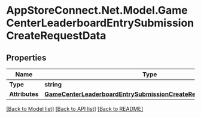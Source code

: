# AppStoreConnect.Net.Model.GameCenterLeaderboardEntrySubmissionCreateRequestData

## Properties

Name | Type | Description | Notes
------------ | ------------- | ------------- | -------------
**Type** | **string** |  | 
**Attributes** | [**GameCenterLeaderboardEntrySubmissionCreateRequestDataAttributes**](GameCenterLeaderboardEntrySubmissionCreateRequestDataAttributes.md) |  | 

[[Back to Model list]](../README.md#documentation-for-models) [[Back to API list]](../README.md#documentation-for-api-endpoints) [[Back to README]](../README.md)

